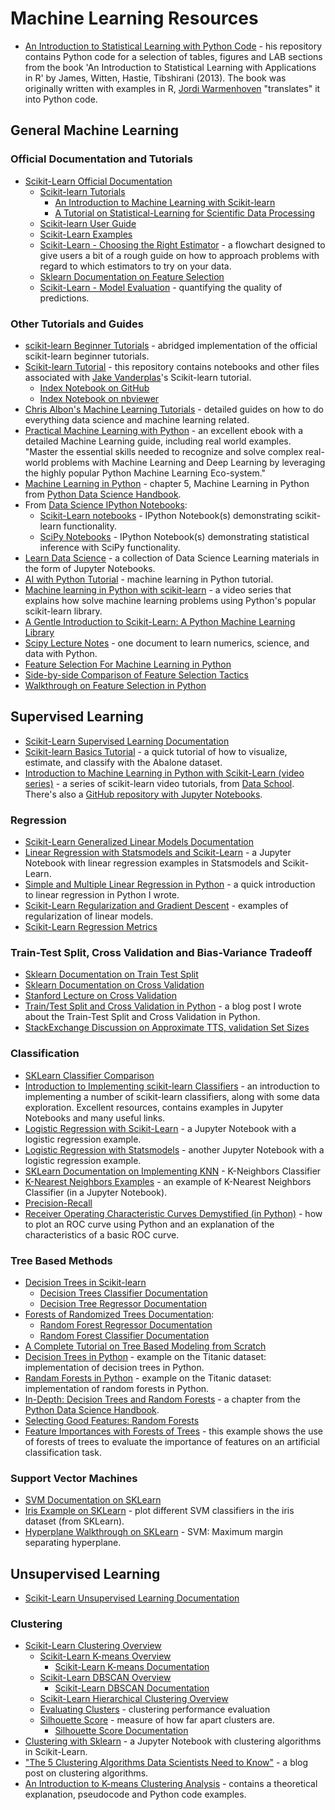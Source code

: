 # Machine Learning Resources



- [An Introduction to Statistical Learning with Python Code](https://github.com/JWarmenhoven/ISLR-python) - his repository contains Python code for a selection of tables, figures and LAB sections from the book 'An Introduction to Statistical Learning with Applications in R' by James, Witten, Hastie, Tibshirani (2013). The book was originally written with examples in R, [Jordi Warmenhoven](https://github.com/JWarmenhoven) "translates" it into Python code. 




## General Machine Learning
### Official Documentation and Tutorials
- [Scikit-Learn Official Documentation](http://scikit-learn.org/stable/documentation.html)
  - [Scikit-learn Tutorials](http://scikit-learn.org/stable/tutorial/index.html)
    - [An Introduction to Machine Learning with Scikit-learn](http://scikit-learn.org/stable/tutorial/basic/tutorial.html)
    - [A Tutorial on Statistical-Learning for Scientific Data Processing](http://scikit-learn.org/stable/tutorial/statistical_inference/index.html)
  - [Scikit-learn User Guide](http://scikit-learn.org/stable/user_guide.html)
  - [Scikit-Learn Examples](http://scikit-learn.org/stable/auto_examples/index.html)
  - [Scikit-Learn - Choosing the Right Estimator](http://scikit-learn.org/stable/tutorial/machine_learning_map/) - a flowchart designed to give users a bit of a rough guide on how to approach problems with regard to which estimators to try on your data.
  - [Sklearn Documentation on Feature Selection](http://scikit-learn.org/stable/modules/feature_selection.html)
  - [Scikit-Learn - Model Evaluation](http://scikit-learn.org/stable/modules/model_evaluation.html#model-evaluation) - quantifying the quality of predictions.
  
### Other Tutorials and Guides  
- [scikit-learn Beginner Tutorials](https://github.com/mmmayo13/scikit-learn-beginners-tutorials) - abridged implementation of the official scikit-learn beginner tutorials.
- [Scikit-learn Tutorial](https://github.com/jakevdp/sklearn_tutorial) - this repository contains notebooks and other files associated with [Jake Vanderplas](https://github.com/jakevdp)'s Scikit-learn tutorial.
  - [Index Notebook on GitHub](https://github.com/jakevdp/sklearn_tutorial/blob/master/notebooks/Index.ipynb)
  - [Index Notebook on nbviewer](http://nbviewer.jupyter.org/github/jakevdp/sklearn_tutorial/blob/master/notebooks/Index.ipynb)
- [Chris Albon's Machine Learning Tutorials](https://chrisalbon.com/#machine_learning) - detailed guides on how to do everything data science and machine learning related.
- [Practical Machine Learning with Python](https://github.com/dipanjanS/practical-machine-learning-with-python) - an excellent ebook with a detailed Machine Learning guide, including real world examples. "Master the essential skills needed to recognize and solve complex real-world problems with Machine Learning and Deep Learning by leveraging the highly popular Python Machine Learning Eco-system."
- [Machine Learning in Python](https://jakevdp.github.io/PythonDataScienceHandbook/#5.-Machine-Learning) - chapter 5, Machine Learning in Python from [Python Data Science Handbook](https://jakevdp.github.io/PythonDataScienceHandbook/index.html).
- From [Data Science IPython Notebooks](https://github.com/donnemartin/data-science-ipython-notebooks):
  - [Scikit-Learn notebooks](https://github.com/donnemartin/data-science-ipython-notebooks#scikit-learn) - IPython Notebook(s) demonstrating scikit-learn functionality.
  - [SciPy Notebooks](https://github.com/donnemartin/data-science-ipython-notebooks#statistical-inference-scipy) - IPython Notebook(s) demonstrating statistical inference with SciPy functionality.
- [Learn Data Science](https://github.com/nborwankar/LearnDataScience) - a collection of Data Science Learning materials in the form of Jupyter Notebooks.
- [AI with Python Tutorial](https://www.tutorialspoint.com/artificial_intelligence_with_python/index.htm) - machine learning in Python tutorial.
- [Machine learning in Python with scikit-learn](https://www.youtube.com/playlist?list=PL5-da3qGB5ICeMbQuqbbCOQWcS6OYBr5A) - a video series that explains how solve machine learning problems using Python's popular scikit-learn library.  
- [A Gentle Introduction to Scikit-Learn: A Python Machine Learning Library](https://machinelearningmastery.com/a-gentle-introduction-to-scikit-learn-a-python-machine-learning-library/)
- [Scipy Lecture Notes](http://www.scipy-lectures.org) - one document to learn numerics, science, and data with Python.
- [Feature Selection For Machine Learning in Python](https://machinelearningmastery.com/feature-selection-machine-learning-python/)
- [Side-by-side Comparison of Feature Selection Tactics](http://blog.datadive.net/selecting-good-features-part-iv-stability-selection-rfe-and-everything-side-by-side/)
- [Walkthrough on Feature Selection in Python](https://www.dummies.com/programming/big-data/data-science/how-to-use-python-to-select-the-right-variables-for-data-science/)


## Supervised Learning
- [Scikit-Learn Supervised Learning Documentation](http://scikit-learn.org/stable/supervised_learning.html)
- [Scikit-learn Basics Tutorial](http://marcharper.codes/2016-01-24/Abalone.html) - a quick tutorial of how to visualize, estimate, and classify with the Abalone dataset.
- [Introduction to Machine Learning in Python with Scikit-Learn (video series)](https://www.dataschool.io/machine-learning-with-scikit-learn/) - a series of scikit-learn video tutorials, from [Data School](https://www.dataschool.io). There's also a [GitHub repository with Jupyter Notebooks](https://github.com/justmarkham/scikit-learn-videos).

### Regression
- [Scikit-Learn Generalized Linear Models Documentation](http://scikit-learn.org/stable/modules/linear_model.html)
- [Linear Regression with Statsmodels and Scikit-Learn](http://marcharper.codes/2016-06-14/Linear+Regression+with+Statsmodels+and+Scikit-Learn.html) - a Jupyter Notebook with linear regression examples in Statsmodels and Scikit-Learn.
- [Simple and Multiple Linear Regression in Python](https://towardsdatascience.com/simple-and-multiple-linear-regression-in-python-c928425168f9) - a quick introduction to linear regression in Python I wrote.
- [Scikit-Learn Regularization and Gradient Descent](http://marcharper.codes/2016-06-21/Regularization+Examples.html) - examples of regularization of linear models.
- [Scikit-Learn Regression Metrics](http://scikit-learn.org/stable/modules/model_evaluation.html#regression-metrics)

### Train-Test Split, Cross Validation and Bias-Variance Tradeoff
- [Sklearn Documentation on Train Test Split](http://scikit-learn.org/stable/modules/generated/sklearn.model_selection.train_test_split.html)
- [Sklearn Documentation on Cross Validation](http://scikit-learn.org/stable/modules/cross_validation.html)
- [Stanford Lecture on Cross Validation](https://www.youtube.com/watch?v=_2ij6eaaSl0)
- [Train/Test Split and Cross Validation in Python](https://towardsdatascience.com/train-test-split-and-cross-validation-in-python-80b61beca4b6) - a blog post I wrote about the Train-Test Split and Cross Validation in Python.
- [StackExchange Discussion on Approximate TTS, validation Set Sizes](https://stackoverflow.com/questions/13610074/is-there-a-rule-of-thumb-for-how-to-divide-a-dataset-into-training-and-validatio)

### Classification
- [SKLearn Classifier Comparison](http://scikit-learn.org/stable/auto_examples/classification/plot_classifier_comparison.html)
- [Introduction to Implementing scikit-learn Classifiers](https://github.com/mmmayo13/scikit-learn-classifiers) - an introduction to implementing a number of scikit-learn classifiers, along with some data exploration. Excellent resources, contains examples in Jupyter Notebooks and many useful links. 
- [Logistic Regression with Scikit-Learn](http://marcharper.codes/2016-06-27/Logistic+Regression.html) - a Jupyter Notebook with a logistic regression example.
- [Logistic Regression with Statsmodels](http://nbviewer.ipython.org/urls/raw.github.com/carljv/Will_it_Python/master/ARM/ch5/arsenic_wells_switching.ipynb) - another Jupyter Notebook with a logistic regression example.
- [SKLearn Documentation on Implementing KNN](http://scikit-learn.org/stable/modules/generated/sklearn.neighbors.KNeighborsClassifier.html) - K-Neighbors Classifier
- [K-Nearest Neighbors Examples](http://marcharper.codes/2016-06-22/Classification.html) - an example of K-Nearest Neighbors Classifier (in a Jupyter Notebook).
- [Precision-Recall](http://scikit-learn.org/stable/auto_examples/model_selection/plot_precision_recall.html#sphx-glr-auto-examples-model-selection-plot-precision-recall-py)
- [Receiver Operating Characteristic Curves Demystified (in Python)](https://www.kdnuggets.com/2018/07/receiver-operating-characteristic-curves-demystified-python.html) - how to plot an ROC curve using Python and an explanation of the characteristics of a basic ROC curve.

### Tree Based Methods
- [Decision Trees in Scikit-learn](http://scikit-learn.org/stable/modules/tree.html)
  - [Decision Trees Classifier Documentation](http://scikit-learn.org/stable/modules/generated/sklearn.tree.DecisionTreeClassifier.html#sklearn.tree.DecisionTreeClassifier)
  - [Decision Tree Regressor Documentation](http://scikit-learn.org/stable/modules/generated/sklearn.tree.DecisionTreeRegressor.html#sklearn.tree.DecisionTreeRegressor)
- [Forests of Randomized Trees Documentation](http://scikit-learn.org/stable/modules/ensemble.html#forest):
  - [Random Forest Regressor Documentation](http://scikit-learn.org/stable/modules/generated/sklearn.ensemble.RandomForestRegressor.html)
  - [Random Forest Classifier Documentation](http://scikit-learn.org/stable/modules/generated/sklearn.ensemble.RandomForestClassifier.html)
- [A Complete Tutorial on Tree Based Modeling from Scratch](https://www.analyticsvidhya.com/blog/2016/04/complete-tutorial-tree-based-modeling-scratch-in-python/)
- [Decision Trees in Python](http://hamelg.blogspot.com/2015/11/python-for-data-analysis-part-29.html) - example on the Titanic dataset: implementation of decision trees in Python.
- [Randam Forests in Python](http://hamelg.blogspot.com/2015/12/python-for-data-analysis-part-30-random.html) - example on the Titanic dataset: implementation of random forests in Python.
- [In-Depth: Decision Trees and Random Forests](https://jakevdp.github.io/PythonDataScienceHandbook/05.08-random-forests.html) - a chapter from the [Python Data Science Handbook](https://jakevdp.github.io/PythonDataScienceHandbook/).
- [Selecting Good Features: Random Forests](http://blog.datadive.net/selecting-good-features-part-iii-random-forests/)
- [Feature Importances with Forests of Trees](http://scikit-learn.org/stable/auto_examples/ensemble/plot_forest_importances.html) - this example shows the use of forests of trees to evaluate the importance of features on an artificial classification task.

### Support Vector Machines
- [SVM Documentation on SKLearn](http://scikit-learn.org/stable/modules/svm.html)
- [Iris Example on SKLearn](http://scikit-learn.org/stable/auto_examples/svm/plot_iris.html#example-svm-plot-iris-py) - plot different SVM classifiers in the iris dataset (from SKLearn).
- [Hyperplane Walkthrough on SKLearn](http://scikit-learn.org/stable/auto_examples/svm/plot_separating_hyperplane.html#example-svm-plot-separating-hyperplane-py) - SVM: Maximum margin separating hyperplane.

## Unsupervised Learning
- [Scikit-Learn Unsupervised Learning Documentation](http://scikit-learn.org/stable/unsupervised_learning.html)

### Clustering
- [Scikit-Learn Clustering Overview](http://scikit-learn.org/stable/modules/clustering.html)
  - [Scikit-Learn K-means Overview](http://scikit-learn.org/stable/modules/clustering.html#k-means)
    - [Scikit-Learn K-means Documentation](http://scikit-learn.org/stable/modules/generated/sklearn.cluster.KMeans.html#sklearn.cluster.KMeans)
  - [Scikit-Learn DBSCAN Overview](http://scikit-learn.org/stable/modules/clustering.html#dbscan)
    - [Scikit-Learn DBSCAN Documentation](https://scikit-learn.org/stable/modules/generated/sklearn.cluster.DBSCAN.html)  
  - [Scikit-Learn Hierarchical Clustering Overview](http://scikit-learn.org/stable/modules/clustering.html#hierarchical-clustering)
  - [Evaluating Clusters](http://scikit-learn.org/stable/modules/clustering.html#clustering-performance-evaluation) - clustering performance evaluation
  - [Silhouette Score](http://scikit-learn.org/stable/modules/clustering.html#silhouette-coefficient) - measure of how far apart clusters are.
    - [Silhouette Score Documentation](http://scikit-learn.org/stable/modules/generated/sklearn.metrics.silhouette_score.html)
- [Clustering with Sklearn](http://marcharper.codes/2016-07-11/Clustering+with+Scikit-Learn.html) - a Jupyter Notebook with clustering algorithms in Scikit-Learn.
- ["The 5 Clustering Algorithms Data Scientists Need to Know"](https://towardsdatascience.com/the-5-clustering-algorithms-data-scientists-need-to-know-a36d136ef68) - a blog post on clustering algorithms.
- [An Introduction to K-means Clustering Analysis](http://blog.galvanize.com/introduction-k-means-cluster-analysis/) - contains a theoretical explanation, pseudocode and Python code examples.
